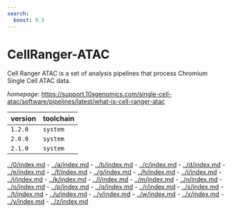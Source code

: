 ```yaml
---
search:
  boost: 0.5
---
```

# CellRanger-ATAC

Cell Ranger ATAC is a set of analysis pipelines that process  Chromium Single Cell ATAC data.

*homepage*: <https://support.10xgenomics.com/single-cell-atac/software/pipelines/latest/what-is-cell-ranger-atac>

version | toolchain
--------|----------
``1.2.0`` | ``system``
``2.0.0`` | ``system``
``2.1.0`` | ``system``

[../0/index.md](0) - [../a/index.md](a) - [../b/index.md](b) - [../c/index.md](c) - [../d/index.md](d) - [../e/index.md](e) - [../f/index.md](f) - [../g/index.md](g) - [../h/index.md](h) - [../i/index.md](i) - [../j/index.md](j) - [../k/index.md](k) - [../l/index.md](l) - [../m/index.md](m) - [../n/index.md](n) - [../o/index.md](o) - [../p/index.md](p) - [../q/index.md](q) - [../r/index.md](r) - [../s/index.md](s) - [../t/index.md](t) - [../u/index.md](u) - [../v/index.md](v) - [../w/index.md](w) - [../x/index.md](x) - [../y/index.md](y) - [../z/index.md](z)

